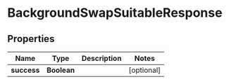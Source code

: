

# BackgroundSwapSuitableResponse


## Properties

| Name | Type | Description | Notes |
|------------ | ------------- | ------------- | -------------|
|**success** | **Boolean** |  |  [optional] |



